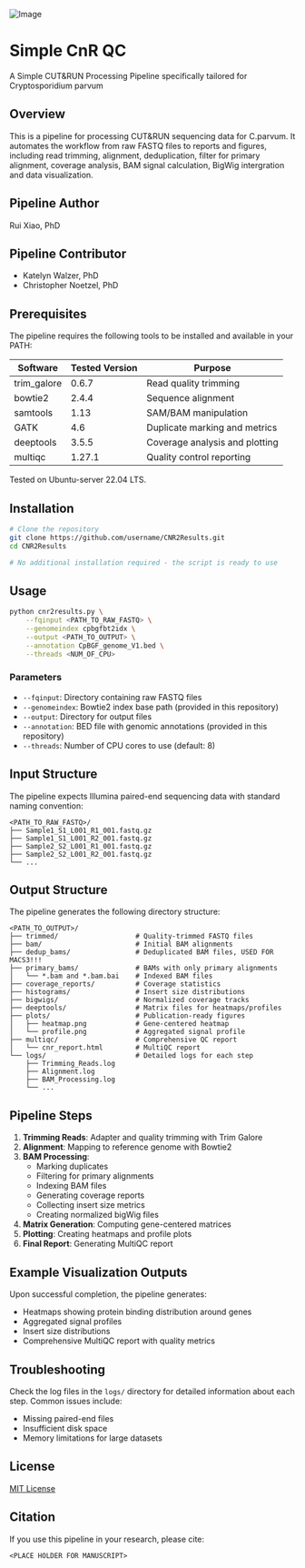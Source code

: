 ![Image](https://github.com/user-attachments/assets/68139213-5a1d-4948-8d40-ec32ae434382)


# Simple CnR QC

A Simple CUT&RUN Processing Pipeline specifically tailored for Cryptosporidium parvum

## Overview

This is a pipeline for processing CUT&RUN sequencing data for C.parvum. It automates the workflow from raw FASTQ files to reports and figures, including read trimming, alignment, deduplication, filter for primary alignment, coverage analysis, BAM signal calculation, BigWig intergration and data visualization.

## Pipeline Author

Rui Xiao, PhD  

## Pipeline Contributor

 - Katelyn Walzer, PhD
 - Christopher Noetzel, PhD

## Prerequisites

The pipeline requires the following tools to be installed and available in your PATH:

| Software      | Tested Version | Purpose                        |
|---------------|----------------|--------------------------------|
| trim_galore   | 0.6.7          | Read quality trimming          |
| bowtie2       | 2.4.4          | Sequence alignment             |
| samtools      | 1.13           | SAM/BAM manipulation           |
| GATK          | 4.6            | Duplicate marking and metrics  |
| deeptools     | 3.5.5          | Coverage analysis and plotting |
| multiqc       | 1.27.1         | Quality control reporting      |

Tested on Ubuntu-server 22.04 LTS.

## Installation

```bash
# Clone the repository
git clone https://github.com/username/CNR2Results.git
cd CNR2Results

# No additional installation required - the script is ready to use
```

## Usage

```bash
python cnr2results.py \
    --fqinput <PATH_TO_RAW_FASTQ> \
    --genomeindex cpbgfbt2idx \
    --output <PATH_TO_OUTPUT> \
    --annotation CpBGF_genome_V1.bed \
    --threads <NUM_OF_CPU>
```

### Parameters

- `--fqinput`: Directory containing raw FASTQ files
- `--genomeindex`: Bowtie2 index base path (provided in this repository)
- `--output`: Directory for output files
- `--annotation`: BED file with genomic annotations (provided in this repository)
- `--threads`: Number of CPU cores to use (default: 8)

## Input Structure

The pipeline expects Illumina paired-end sequencing data with standard naming convention:

```
<PATH_TO_RAW_FASTQ>/
├── Sample1_S1_L001_R1_001.fastq.gz
├── Sample1_S1_L001_R2_001.fastq.gz
├── Sample2_S2_L001_R1_001.fastq.gz
├── Sample2_S2_L001_R2_001.fastq.gz
└── ...
```

## Output Structure

The pipeline generates the following directory structure:

```
<PATH_TO_OUTPUT>/
├── trimmed/                   # Quality-trimmed FASTQ files
├── bam/                       # Initial BAM alignments
├── dedup_bams/                # Deduplicated BAM files, USED FOR MACS3!!!
├── primary_bams/              # BAMs with only primary alignments
│   └── *.bam and *.bam.bai    # Indexed BAM files
├── coverage_reports/          # Coverage statistics
├── histograms/                # Insert size distributions
├── bigwigs/                   # Normalized coverage tracks
├── deeptools/                 # Matrix files for heatmaps/profiles
├── plots/                     # Publication-ready figures
│   ├── heatmap.png            # Gene-centered heatmap
│   └── profile.png            # Aggregated signal profile
├── multiqc/                   # Comprehensive QC report
│   └── cnr_report.html        # MultiQC report
└── logs/                      # Detailed logs for each step
    ├── Trimming_Reads.log
    ├── Alignment.log
    ├── BAM_Processing.log
    └── ...
```

## Pipeline Steps

1. **Trimming Reads**: Adapter and quality trimming with Trim Galore
2. **Alignment**: Mapping to reference genome with Bowtie2
3. **BAM Processing**:
   - Marking duplicates
   - Filtering for primary alignments
   - Indexing BAM files
   - Generating coverage reports
   - Collecting insert size metrics
   - Creating normalized bigWig files
4. **Matrix Generation**: Computing gene-centered matrices
5. **Plotting**: Creating heatmaps and profile plots
6. **Final Report**: Generating MultiQC report

## Example Visualization Outputs

Upon successful completion, the pipeline generates:

- Heatmaps showing protein binding distribution around genes
- Aggregated signal profiles
- Insert size distributions
- Comprehensive MultiQC report with quality metrics

## Troubleshooting

Check the log files in the `logs/` directory for detailed information about each step. Common issues include:

- Missing paired-end files
- Insufficient disk space
- Memory limitations for large datasets

## License

[MIT License](LICENSE)

## Citation

If you use this pipeline in your research, please cite:
```
<PLACE HOLDER FOR MANUSCRIPT>
```
